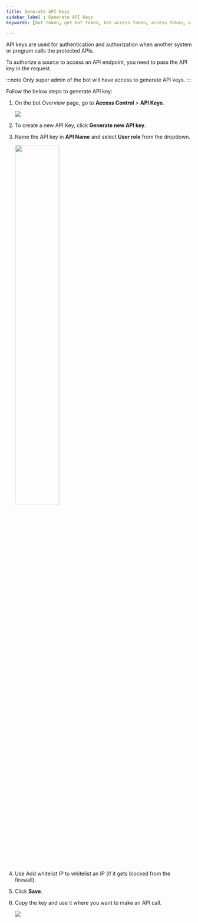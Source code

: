 ```yaml
---
title: Generate API Keys
sidebar_label : Generate API Keys
keywords: [bot token, get bot token, bot access token, access token, x-auth-token, bottoken]

---
```


API keys are used for authentication and authorization when another system or program calls the protected APIs. 

To authorize a source to access an API endpoint, you need to pass the API key in the request.

:::note
Only super admin of the bot will have access to generate API keys.
:::

Follow the below steps to generate API key:

1. On the bot Overview page, go to **Access Control** > **API Keys**.

   ![](https://i.imgur.com/6L7qEaO.png)


2. To create a new API Key, click **Generate new API key**.
  
3. Name the API key in **API Name** and select **User role** from the dropdown.

   <img src="https://i.imgur.com/UUCmfG1.png" width="50%"/>

4. Use Add whitelist IP to whitelist an IP (if it gets blocked from the firewall).
5. Click **Save**.
6. Copy the key and use it where you want to make an API call.

   ![](https://i.imgur.com/VcDUuHe.png)
